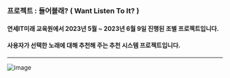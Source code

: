 ### 프로젝트 : 들어볼래? ( Want Listen To It? )

#### 연세IT미래 교육원에서 2023년 5월  ~ 2023년 6월 9일 진행된 조별 프로젝트입니다.

#### 사용자가 선택한 노래에 대해 추천해 주는 추천 시스템 프로젝트입니다.

***


![image](https://github.com/ssmpet/Project-Want-Listen-to-it/assets/126739766/2ac81f6e-1c6e-4254-ba20-6c7e108318df)
